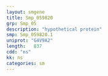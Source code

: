 ```yaml
---
layout: smgene
title: Smp_059820
grp: Smp_05
description: "hypothetical protein"
smp: Smp_059820.1
uniprot: "G4V9A2"
length:   837
cdd: "ns"
kk: ns
categories: sm
---
```

